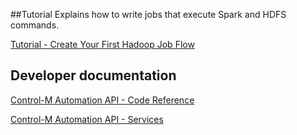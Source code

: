 ##Tutorial
Explains how to write jobs that execute Spark and HDFS commands.

[Tutorial - Create Your First Hadoop Job Flow](https://docs.bmc.com/docs/display/public/workloadautomation/Control-M+Automation+API+-+Getting+Started+Guide#Control-MAutomationAPI-GettingStartedGuide-GS_for_Hadoop)

## Developer documentation
[Control-M Automation API - Code Reference](https://docs.bmc.com/docs/display/public/workloadautomation/Control-M+Automation+API+-+Code+Reference)

[Control-M Automation API - Services](https://docs.bmc.com/docs/display/public/workloadautomation/Control-M+Automation+API+-+Services)
